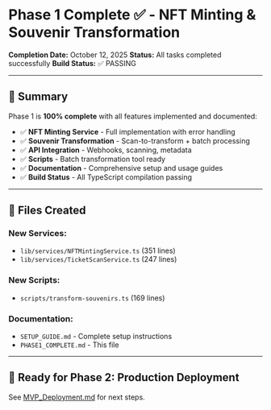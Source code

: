 # Phase 1 Complete ✅ - NFT Minting & Souvenir Transformation

**Completion Date:** October 12, 2025
**Status:** All tasks completed successfully
**Build Status:** ✅ PASSING

---

## 🎉 Summary

Phase 1 is **100% complete** with all features implemented and documented:

- ✅ **NFT Minting Service** - Full implementation with error handling
- ✅ **Souvenir Transformation** - Scan-to-transform + batch processing  
- ✅ **API Integration** - Webhooks, scanning, metadata
- ✅ **Scripts** - Batch transformation tool ready
- ✅ **Documentation** - Comprehensive setup and usage guides
- ✅ **Build Status** - All TypeScript compilation passing

---

## 📁 Files Created

### New Services:
- `lib/services/NFTMintingService.ts` (351 lines)
- `lib/services/TicketScanService.ts` (247 lines)

### New Scripts:
- `scripts/transform-souvenirs.ts` (169 lines)

### Documentation:
- `SETUP_GUIDE.md` - Complete setup instructions
- `PHASE1_COMPLETE.md` - This file

---

## 🚀 Ready for Phase 2: Production Deployment

See [MVP_Deployment.md](MVP_Deployment.md) for next steps.
